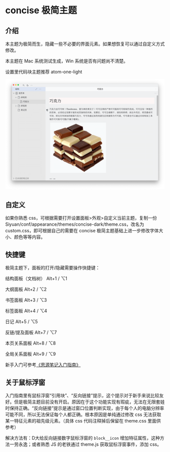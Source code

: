 # concise 极简主题

## 介绍

本主题为极简而生，隐藏一些不必要的界面元素。如果想恢复可以通过自定义方式修改。

本主题在 Mac 系统测试生成，Win 系统是否有问题尚不清楚。

设置里代码块主题推荐 atom-one-light

![preview](preview.png)

## 自定义

如果你熟悉 css，可根据需要打开设置面板>外观>自定义当前主题，复制一份 Siyuan/conf/appearance/themes/concise-dark/theme.css，改名为 custom.css，即可根据自己的需要在 concise 极简主题基础上进一步修改字体大小、颜色等等内容。

## 快捷键

极简主题下，面板的打开/隐藏需要操作快捷键：

结构面板（文档树） Alt+1 / ⌥1

大纲面板 Alt+2 / ⌥2

书签面板 Alt+3 / ⌥3

标签面板 Alt+4 / ⌥4

日记 Alt+5 / ⌥5

反链/提及面板 Alt+7 / ⌥7

本页关系面板 Alt+8 / ⌥8

全局关系面板 Alt+9 / ⌥9



新手入门可参考[《思源笔记入门指南》](https://github.com/mindstudy/siyuan-intro)

## 关于鼠标浮窗

入门指南里有鼠标浮窗“引用块”、“反向链接”提示，这个提示对于新手来说比较友好。但是极简主题目前没有开启。原因在于这个功能实现有瑕疵，无法在无限套娃时保持正确。“反向链接”提示是通过窗口位置判断实现，由于每个人的电脑分辨率可能不同，所以无法保证每个人都正确。根本原因是单纯通过修改 css 无法获取某一特征元素的祖先级元素。（具体 css 代码注释掉后保留在 theme.css 里面供参考）

解决方法有：D大给反向链接数字鼠标浮窗的 `block__icon` 增加特征属性，这种方法一劳永逸；或者熟悉 JS 的老铁通过 theme.js 获取鼠标浮窗事件，添加 css。









